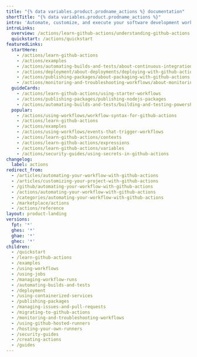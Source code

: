 ```yaml
---
title: "{% data variables.product.prodname_actions %} documentation"
shortTitle: "{% data variables.product.prodname_actions %}"
intro: 'Automate, customize, and execute your software development workflows right in your repository with {% data variables.product.prodname_actions %}. You can discover, create, and share actions to perform any job you''d like, including CI/CD, and combine actions in a completely customized workflow.'
introLinks:
  overview: /actions/learn-github-actions/understanding-github-actions
  quickstart: /actions/quickstart
featuredLinks:
  startHere:
    - /actions/learn-github-actions
    - /actions/examples
    - /actions/automating-builds-and-tests/about-continuous-integration
    - /actions/deployment/about-deployments/deploying-with-github-actions
    - /actions/publishing-packages/about-packaging-with-github-actions
    - /actions/monitoring-and-troubleshooting-workflows/about-monitoring-and-troubleshooting
  guideCards:
    - /actions/learn-github-actions/using-starter-workflows
    - /actions/publishing-packages/publishing-nodejs-packages
    - /actions/automating-builds-and-tests/building-and-testing-powershell
  popular:
    - /actions/using-workflows/workflow-syntax-for-github-actions
    - /actions/learn-github-actions
    - /actions/examples
    - /actions/using-workflows/events-that-trigger-workflows
    - /actions/learn-github-actions/contexts
    - /actions/learn-github-actions/expressions
    - /actions/learn-github-actions/variables
    - /actions/security-guides/using-secrets-in-github-actions
changelog:
  label: actions
redirect_from:
  - /articles/automating-your-workflow-with-github-actions
  - /articles/customizing-your-project-with-github-actions
  - /github/automating-your-workflow-with-github-actions
  - /actions/automating-your-workflow-with-github-actions
  - /categories/automating-your-workflow-with-github-actions
  - /marketplace/actions
  - /actions/reference
layout: product-landing
versions:
  fpt: '*'
  ghes: '*'
  ghae: '*'
  ghec: '*'
children:
  - /quickstart
  - /learn-github-actions
  - /examples
  - /using-workflows
  - /using-jobs
  - /managing-workflow-runs
  - /automating-builds-and-tests
  - /deployment
  - /using-containerized-services
  - /publishing-packages
  - /managing-issues-and-pull-requests
  - /migrating-to-github-actions
  - /monitoring-and-troubleshooting-workflows
  - /using-github-hosted-runners
  - /hosting-your-own-runners
  - /security-guides
  - /creating-actions
  - /guides
---
```


